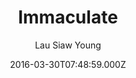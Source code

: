 ---
title: Immaculate
github: 'https://github.com/siawyoung/immaculate'
demo: 'https://cdn.ampproject.org/c/siawyoung.com/immaculate/'
author: Lau Siaw Young
ssg:
  - Jekyll
cms:
  - No Cms
date: 2016-03-30T07:48:59.000Z
github_branch: master
description: 'A beautiful, fast, AMP-compliant Jekyll theme based on Tufte CSS.'
stale: true
---